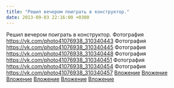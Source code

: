 ```yaml
---
title: "Решил вечером поиграть в конструктор."
date: 2013-09-03 22:16:00 +0300
---
```


Решил вечером поиграть в конструктор.
Фотография
<a class="vk-attach" href="https://vk.com/photo41076938_310340443">https://vk.com/photo41076938_310340443</a>
Фотография
<a class="vk-attach" href="https://vk.com/photo41076938_310340445">https://vk.com/photo41076938_310340445</a>
Фотография
<a class="vk-attach" href="https://vk.com/photo41076938_310340448">https://vk.com/photo41076938_310340448</a>
Фотография
<a class="vk-attach" href="https://vk.com/photo41076938_310340451">https://vk.com/photo41076938_310340451</a>
Фотография
<a class="vk-attach" href="https://vk.com/photo41076938_310340454">https://vk.com/photo41076938_310340454</a>
Фотография
<a class="vk-attach" href="https://vk.com/photo41076938_310340457">https://vk.com/photo41076938_310340457</a>
<a class="vk-attach" href="https://vk.com/photo41076938_310340443">Вложение</a>
<a class="vk-attach" href="https://vk.com/photo41076938_310340445">Вложение</a>
<a class="vk-attach" href="https://vk.com/photo41076938_310340448">Вложение</a>
<a class="vk-attach" href="https://vk.com/photo41076938_310340451">Вложение</a>
<a class="vk-attach" href="https://vk.com/photo41076938_310340454">Вложение</a>
<a class="vk-attach" href="https://vk.com/photo41076938_310340457">Вложение</a>
